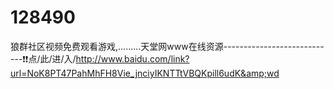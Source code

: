 # 128490
狼群社区视频免费观看游戏,.........天堂网www在线资源----------------------------❗❗点/此/进/入/http://www.baidu.com/link?url=NoK8PT47PahMhFH8Vie_jnciyIKNTTtVBQKpill6udK&amp;wd
